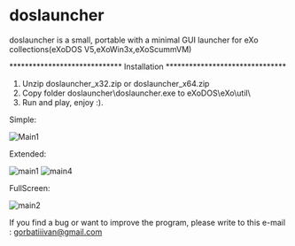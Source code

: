 # doslauncher

doslauncher is a small, portable with a minimal GUI launcher for eXo collections(eXoDOS V5,eXoWin3x,eXoScummVM)


*****************************   Installation   *******************************

1. Unzip doslauncher_x32.zip or doslauncher_x64.zip
2. Copy folder doslauncher\doslauncher.exe to eXoDOS\eXo\util\
3. Run and play, enjoy :).

Simple:

![Main1](https://user-images.githubusercontent.com/84850541/139538252-2e333672-df6e-432d-8a5d-d43e2019156e.PNG)

Extended:

![main1](https://user-images.githubusercontent.com/84850541/142477325-b9d9445b-ac64-4d22-a5da-d9ae70df4273.PNG)
![main4](https://user-images.githubusercontent.com/84850541/139538266-92963fe3-a51d-4251-bd68-04e8be9e5a0d.PNG)

FullScreen:

![main2](https://user-images.githubusercontent.com/84850541/142477399-84219fc8-b64a-4d3a-a8f1-2183d0603d58.PNG)


If you find a bug or want to improve the program, please write to this e-mail : gorbatiiivan@gmail.com

